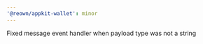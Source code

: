 ```yaml
---
'@reown/appkit-wallet': minor
---
```


Fixed message event handler when payload type was not a string
